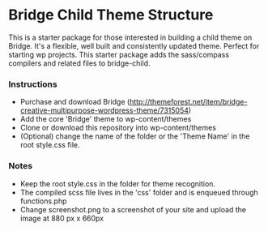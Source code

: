 # Bridge Child Theme Structure #

This is a starter package for those interested in building a child theme on Bridge. It's a flexible, well built and consistently updated theme. Perfect for starting wp projects. This starter package adds the sass/compass compilers and related files to bridge-child.

### Instructions ###

* Purchase and download Bridge (http://themeforest.net/item/bridge-creative-multipurpose-wordpress-theme/7315054)
* Add the core 'Bridge' theme to wp-content/themes
* Clone or download this repository into wp-content/themes
* (Optional) change the name of the folder or the 'Theme Name' in the root style.css file.

### Notes ###

* Keep the root style.css in the folder for theme recognition.
* The compiled scss file lives in the 'css' folder and is enqueued through functions.php
* Change screenshot.png to a screenshot of your site and upload the image at 880 px x 660px